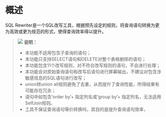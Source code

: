 # 概述<a name="ZH-CN_TOPIC_0000001311256716"></a>

SQL Rewriter是一个SQL改写工具，根据预先设定的规则，将查询语句转换为更为高效或更为规范的形式，使得查询效率得以提升。

>![](public_sys-resources/icon-note.png) **说明：** 
>-   本功能不适用包含子查询的语句；
>-   本功能只支持SELECT语句和DELETE对整个表格删除的语句；
>-   本功能包含11个改写规则，对不符合改写规则的语句，不会进行处理；
>-   本功能会对原始查询语句和改写后语句进行屏幕输出，不建议对包含涉敏感信息的SQL语句进行改写；
>-   union转union all规则避免了去重，从而提升了查询性能，所得结果有可能存在冗余；
>-   语句中如包含‘order by’+ 指定列名或‘group by’+ 指定列名，无法适用SelfJoin规则。
>-   工具不保证查询语句等价转换吗，其目的是提升查询语句效率，

